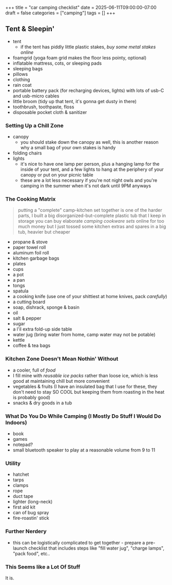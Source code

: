 +++
title = "car camping checklist"
date = 2025-06-11T09:00:00-07:00
draft = false
categories = ["camping"]
tags = []
+++

## Tent & Sleepin'
* tent
   * if the tent has piddly little plastic stakes, _buy some metal stakes online_
* foamgrid (yoga foam grid makes the floor less pointy, optional)
* inflatable mattress, cots, or sleeping pads
* sleeping bags
* pillows
* clothing
* rain coat
* portable battery pack (for recharging devices, lights) with lots of usb-C and usb-micro cables
* little broom (tidy up that tent, it's gonna get dusty in there)
* toothbrush, toothpaste, floss
* disposable pocket cloth & sanitizer

### Setting Up a Chill Zone
* canopy
   * you should stake down the canopy as well, this is another reason why a small bag of your own stakes is handy
* folding chairs
* lights
  * it's nice to have one lamp per person, plus a hanging lamp for the inside of your tent, and a few lights to hang at the periphery of your canopy or put on your picnic table
  * these are a lot less necessary if you're not night owls and you're camping in the summer when it's not dark until 9PM anyways

### The Cooking Matrix
> putting a "complete" camp-kitchen set together is one of the harder parts, I built a big disorganized-but-complete plastic tub that I keep in storage
> you can buy elaborate _camping cookware sets_ online for too much money but I just tossed some kitchen extras and spares in a big tub, heavier but cheaper

* propane & stove
* paper towel roll
* aluminum foil roll
* kitchen garbage bags
* plates
* cups
* a pot
* a pan
* tongs
* spatula
* a cooking knife (use one of your shittiest at home knives, pack _carefully_)
* a cutting board
* soap, dishrack, sponge & basin
* oil
* salt & pepper
* sugar
* a l'il extra fold-up side table
* water jug (bring water from home, camp water may not be potable)
* kettle
* coffee & tea bags

### Kitchen Zone Doesn't Mean Nothin' Without
* a cooler, full of _food_
* I fill mine with _reusable ice packs_ rather than loose ice, which is less good at maintaining chill but more convenient
* vegetables & fruits (I have an insulated bag that I use for these, they don't need to stay SO COOL but keeping them from roasting in the heat is probably good)
* snacks & dry goods in a tub

### What Do You Do While Camping (I Mostly Do Stuff I Would Do Indoors)
* book
* games
* notepad?
* small bluetooth speaker to play at a reasonable volume from 9 to 11

### Utility
* hatchet
* tarps
* clamps
* rope
* duct tape
* lighter (long-neck)
* first aid kit
* can of bug spray
* fire-roastin' stick

### Further Nerdery
* this can be logistically complicated to get together - prepare a pre-launch checklist that includes steps like "fill water jug", "charge lamps", "pack food", etc..

### This Seems like a Lot Of Stuff

It is.